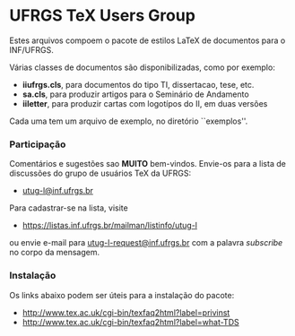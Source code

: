 UFRGS TeX Users Group
=====================

Estes arquivos compoem o pacote de estilos LaTeX de documentos para o INF/UFRGS. 

Várias classes de documentos são disponibilizadas, como por exemplo:

  * **iiufrgs.cls**, para documentos do tipo TI, dissertacao, tese, etc.
  * **sa.cls**, para produzir artigos para o Seminário de Andamento
  * **iiletter**, para produzir cartas com logotípos do II, em duas versões

Cada uma tem um arquivo de exemplo, no diretório ``exemplos''.

### Participação

Comentários e sugestões sao **MUITO** bem-vindos. Envie-os para a lista de discussões do grupo de usuários TeX da UFRGS:

  * utug-l@inf.ufrgs.br

Para cadastrar-se na lista, visite

  * https://listas.inf.ufrgs.br/mailman/listinfo/utug-l

ou envie e-mail para utug-l-request@inf.ufrgs.br com a palavra _subscribe_ no corpo da mensagem.

### Instalação

Os links abaixo podem ser úteis para a instalação do pacote:

  * http://www.tex.ac.uk/cgi-bin/texfaq2html?label=privinst
  * http://www.tex.ac.uk/cgi-bin/texfaq2html?label=what-TDS
